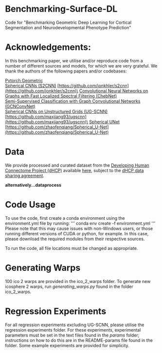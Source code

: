 # Benchmarking-Surface-DL
Code for "Benchmarking Geometric Deep Learning for Cortical Segmentation and Neurodevelopmental Phenotype Prediction"


# Acknowledgements:
In this benchmarking paper, we utilise and/or reproduce code from a number of different sources and models, for which we are very grateful.
We thank the authors of the following papers and/or codebases:

[Pytorch Geometric](https://arxiv.org/abs/1903.02428)\
[Spherical CNNs (S2CNN)](https://arxiv.org/abs/1801.10130) [https://github.com/jonkhler/s2cnn](https://github.com/jonkhler/s2cnn)\
[Convolutional Neural Networks on Graphs with Fast Localized Spectral Filtering
(ChebNet)](https://arxiv.org/abs/1606.09375)\
[Semi-Supervised Classification with Graph Convolutional Networks (GCNConvNet)](https://arxiv.org/abs/1609.02907)\
[Spherical CNNs on Unstructured Grids (UG-SCNN)](https://arxiv.org/abs/1901.02039) [https://github.com/maxjiang93/ugscnn](https://github.com/maxjiang93/ugscnn)\
[Spherical UNet](https://arxiv.org/abs/1904.00906) [https://github.com/zhaofenqiang/Spherical_U-Net](https://github.com/zhaofenqiang/Spherical_U-Net)

# Data 

We provide processed and curated dataset from the [Developing Human Connectome Project (dHCP)](https://biomedia.github.io/dHCP-release-notes/index.html) available [here](https://gin.g-node.org/lzjwilliams/geometric-deep-learning-benchmarking), subject to the [dHCP data sharing agreement](http://www.developingconnectome.org/data-release/second-data-release/open-access-dhcp-data-terms-of-use-version-4-0_2019-05-23/).

**alternatively...dataprocess**


# Code Usage

To use the code, first create a conda environment using the environment.yml file by running:
'''
conda env create -f environment.yml
'''
Please note that this may cause issues with non-Windows users, or those running different versions of CUDA or python, for example. In this case, please download the required modules from their respective sources.

To run the code, all file locations must be changed as appropriate. 

# Generating Warps

100 ico 2 warps are provided in the ico_2_warps folder. To generate new icosphere 2 warps, run *generating_warps.py* found in the folder ico_2_warps.


# Regression Experiments

For all regression experiments excluding UG-SCNN, please utilise the regression experiments folder. For these experiments, experimental parameters must be set in the text files found in the *params* folder; instructions on how to do this are in the README-params file found in the folder. 
Some example experiments are provided for simplicity. 


